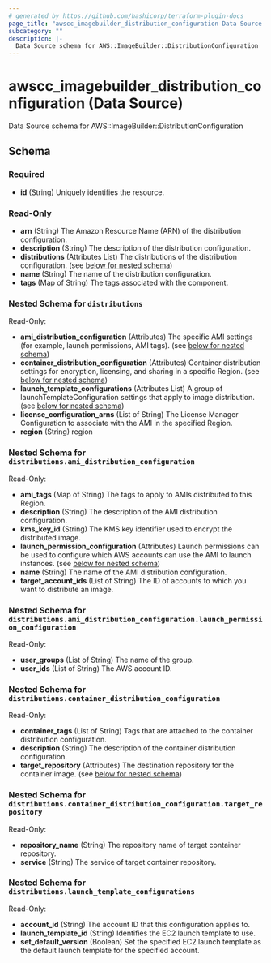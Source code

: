 ```yaml
---
# generated by https://github.com/hashicorp/terraform-plugin-docs
page_title: "awscc_imagebuilder_distribution_configuration Data Source - terraform-provider-awscc"
subcategory: ""
description: |-
  Data Source schema for AWS::ImageBuilder::DistributionConfiguration
---
```


# awscc_imagebuilder_distribution_configuration (Data Source)

Data Source schema for AWS::ImageBuilder::DistributionConfiguration



<!-- schema generated by tfplugindocs -->
## Schema

### Required

- **id** (String) Uniquely identifies the resource.

### Read-Only

- **arn** (String) The Amazon Resource Name (ARN) of the distribution configuration.
- **description** (String) The description of the distribution configuration.
- **distributions** (Attributes List) The distributions of the distribution configuration. (see [below for nested schema](#nestedatt--distributions))
- **name** (String) The name of the distribution configuration.
- **tags** (Map of String) The tags associated with the component.

<a id="nestedatt--distributions"></a>
### Nested Schema for `distributions`

Read-Only:

- **ami_distribution_configuration** (Attributes) The specific AMI settings (for example, launch permissions, AMI tags). (see [below for nested schema](#nestedatt--distributions--ami_distribution_configuration))
- **container_distribution_configuration** (Attributes) Container distribution settings for encryption, licensing, and sharing in a specific Region. (see [below for nested schema](#nestedatt--distributions--container_distribution_configuration))
- **launch_template_configurations** (Attributes List) A group of launchTemplateConfiguration settings that apply to image distribution. (see [below for nested schema](#nestedatt--distributions--launch_template_configurations))
- **license_configuration_arns** (List of String) The License Manager Configuration to associate with the AMI in the specified Region.
- **region** (String) region

<a id="nestedatt--distributions--ami_distribution_configuration"></a>
### Nested Schema for `distributions.ami_distribution_configuration`

Read-Only:

- **ami_tags** (Map of String) The tags to apply to AMIs distributed to this Region.
- **description** (String) The description of the AMI distribution configuration.
- **kms_key_id** (String) The KMS key identifier used to encrypt the distributed image.
- **launch_permission_configuration** (Attributes) Launch permissions can be used to configure which AWS accounts can use the AMI to launch instances. (see [below for nested schema](#nestedatt--distributions--ami_distribution_configuration--launch_permission_configuration))
- **name** (String) The name of the AMI distribution configuration.
- **target_account_ids** (List of String) The ID of accounts to which you want to distribute an image.

<a id="nestedatt--distributions--ami_distribution_configuration--launch_permission_configuration"></a>
### Nested Schema for `distributions.ami_distribution_configuration.launch_permission_configuration`

Read-Only:

- **user_groups** (List of String) The name of the group.
- **user_ids** (List of String) The AWS account ID.



<a id="nestedatt--distributions--container_distribution_configuration"></a>
### Nested Schema for `distributions.container_distribution_configuration`

Read-Only:

- **container_tags** (List of String) Tags that are attached to the container distribution configuration.
- **description** (String) The description of the container distribution configuration.
- **target_repository** (Attributes) The destination repository for the container image. (see [below for nested schema](#nestedatt--distributions--container_distribution_configuration--target_repository))

<a id="nestedatt--distributions--container_distribution_configuration--target_repository"></a>
### Nested Schema for `distributions.container_distribution_configuration.target_repository`

Read-Only:

- **repository_name** (String) The repository name of target container repository.
- **service** (String) The service of target container repository.



<a id="nestedatt--distributions--launch_template_configurations"></a>
### Nested Schema for `distributions.launch_template_configurations`

Read-Only:

- **account_id** (String) The account ID that this configuration applies to.
- **launch_template_id** (String) Identifies the EC2 launch template to use.
- **set_default_version** (Boolean) Set the specified EC2 launch template as the default launch template for the specified account.


